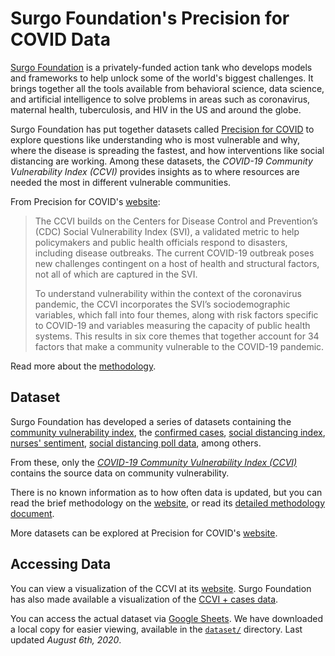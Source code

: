 # Surgo Foundation's Precision for COVID Data

[Surgo Foundation](http://surgofoundation.org) is a privately-funded action tank who develops models and frameworks to help unlock some of the world's biggest challenges. It brings together all the tools available from behavioral science, data science, and artificial intelligence to solve problems in areas such as coronavirus, maternal health, tuberculosis, and HIV in the US and around the globe.

Surgo Foundation has put together datasets called [Precision for COVID](https://precisionforcovid.org/) to explore questions like understanding who is most vulnerable and why, where the disease is spreading the fastest, and how interventions like social distancing are working. Among these datasets, the _COVID-19 Community Vulnerability Index (CCVI)_ provides insights as to where resources are needed the most in different vulnerable communities.  

From Precision for COVID's [website](https://precisionforcovid.org/ccvi):

> The CCVI builds on the Centers for Disease Control and Prevention’s (CDC) Social Vulnerability Index (SVI), a validated metric to help policymakers and public health officials respond to disasters, including disease outbreaks. The current COVID-19 outbreak poses new challenges contingent on a host of health and structural factors, not all of which are captured in the SVI.
> 
> To understand vulnerability within the context of the coronavirus pandemic, the CCVI incorporates the SVI’s sociodemographic variables, which fall into four themes, along with risk factors specific to COVID-19 and variables measuring the capacity of public health systems. This results in six core themes that together account for 34 factors that make a community vulnerable to the COVID-19 pandemic.

Read more about the [methodology](https://precisionforcovid.org/ccvi).

## Dataset

Surgo Foundation has developed a series of datasets containing the [community vulnerability index](https://precisionforcovid.org/ccvi), the [confirmed cases](https://precisionforcovid.org/cases), [social distancing index](https://precisionforcovid.org/distancing), [nurses' sentiment](https://precisionforcovid.org/providers), [social distancing poll data](https://precisionforcovid.org/distancing-poll), among others.

From these, only the [_COVID-19 Community Vulnerability Index (CCVI)_](https://precisionforcovid.org/ccvi) contains the source data on community vulnerability.

There is no known information as to how often data is updated, but you can read the brief methodology on the [website](https://precisionforcovid.org/ccvi), or read its [detailed methodology document](https://docs.google.com/document/d/142EPwY0GqcSJlsD2fJOHIg_2G4e2ksxy8iToJ7maP4Y).

More datasets can be explored at Precision for COVID's [website](https://precisionforcovid.org/).

## Accessing Data

You can view a visualization of the CCVI at its [website](https://precisionforcovid.org/ccvi). Surgo Foundation has also made available a visualization of the [CCVI + cases data](https://precisionforcovid.org/cases).

You can access the actual dataset via [Google Sheets](https://docs.google.com/spreadsheets/d/1qEPuziEpxj-VG11IAZoa5RWEr4GhNoxMn7aBdU76O5k). We have downloaded a local copy for easier viewing, available in the [`dataset/`](dataset/) directory. Last updated _August 6th, 2020_.
